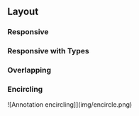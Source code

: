 ## Layout

### Responsive


### Responsive with Types

### Overlapping

<h3 id="encircle">Encircling</h3>
![Annotation encircling]](img/encircle.png)
